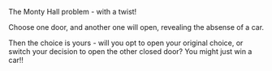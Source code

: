 The Monty Hall problem - with a twist!

Choose one door, and another one will open, revealing the absense of a car.

Then the choice is yours - will you opt to open your original choice, or switch your decision to open the other closed door? You might just win a car!!